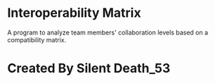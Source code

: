 # Interoperability Matrix
A program to analyze team members' collaboration levels based on a compatibility matrix.

# Created By Silent Death_53
